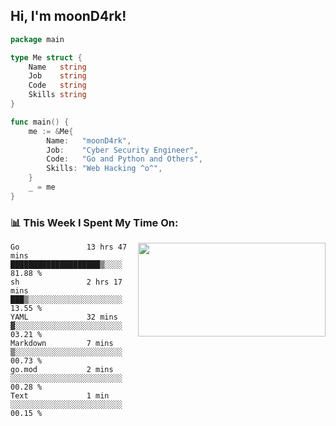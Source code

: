 <h2> Hi, I'm moonD4rk!</h2>

```go
package main

type Me struct {
	Name   string
	Job    string
	Code   string
	Skills string
}

func main() {
	me := &Me{
		Name:   "moonD4rk",
		Job:    "Cyber Security Engineer",
		Code:   "Go and Python and Others",
		Skills: "Web Hacking ^o^",
	}
	_ = me
}
```

<h3>📊 This Week I Spent My Time On:</h3>
<img align='right' src="https://github-readme-stats.vercel.app/api?username=moond4rk&show_icons=true&theme=radical", width="300" height="150">

<!--START_SECTION:waka-->

```text
Go               13 hrs 47 mins  ████████████████████▒░░░░   81.88 %
sh               2 hrs 17 mins   ███▒░░░░░░░░░░░░░░░░░░░░░   13.55 %
YAML             32 mins         ▓░░░░░░░░░░░░░░░░░░░░░░░░   03.21 %
Markdown         7 mins          ▒░░░░░░░░░░░░░░░░░░░░░░░░   00.73 %
go.mod           2 mins          ░░░░░░░░░░░░░░░░░░░░░░░░░   00.28 %
Text             1 min           ░░░░░░░░░░░░░░░░░░░░░░░░░   00.15 %
```

<!--END_SECTION:waka-->

